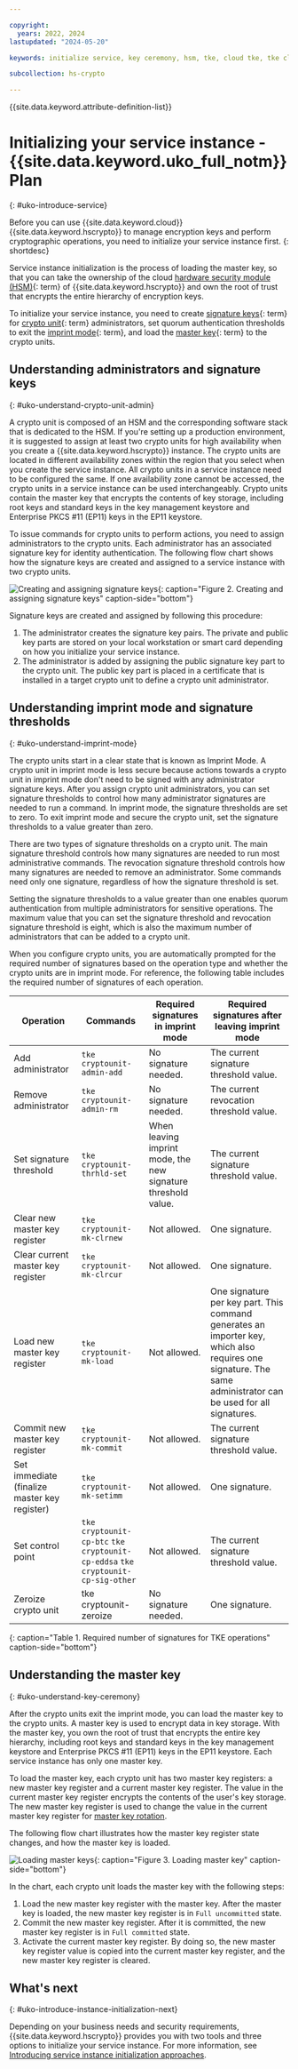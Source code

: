 ```yaml
---

copyright:
  years: 2022, 2024
lastupdated: "2024-05-20"

keywords: initialize service, key ceremony, hsm, tke, cloud tke, tke cli, management utilities, imprint mode, smart card, master key, key part, load master key

subcollection: hs-crypto

---
```



{{site.data.keyword.attribute-definition-list}}




# Initializing your service instance - {{site.data.keyword.uko_full_notm}} Plan
{: #uko-introduce-service}

Before you can use {{site.data.keyword.cloud}} {{site.data.keyword.hscrypto}} to manage encryption keys and perform cryptographic operations, you need to initialize your service instance first.
{: shortdesc}

Service instance initialization is the process of loading the master key, so that you can take the ownership of the cloud [hardware security module (HSM)](#x6704988){: term} of {{site.data.keyword.hscrypto}} and own the root of trust that encrypts the entire hierarchy of encryption keys.

To initialize your service instance, you need to create [signature keys](#x8250375){: term} for [crypto unit](#x9860404){: term} administrators, set quorum authentication thresholds to exit the [imprint mode](#x9860399){: term}, and load the [master key](#x2908413){: term} to the crypto units.

## Understanding administrators and signature keys
{: #uko-understand-crypto-unit-admin}

A crypto unit is composed of an HSM and the corresponding software stack that is dedicated to the HSM. If you're setting up a production environment, it is suggested to assign at least two crypto units for high availability when you create a {{site.data.keyword.hscrypto}} instance. The crypto units are located in different availability zones within the region that you select when you create the service instance. All crypto units in a service instance need to be configured the same. If one availability zone cannot be accessed, the crypto units in a service instance can be used interchangeably. Crypto units contain the master key that encrypts the contents of key storage, including root keys and standard keys in the key management keystore and Enterprise PKCS #11 (EP11) keys in the EP11 keystore.

To issue commands for crypto units to perform actions, you need to assign administrators to the crypto units. Each administrator has an associated signature key for identity authentication. The following flow chart shows how the signature keys are created and assigned to a service instance with two crypto units.

![Creating and assigning signature keys](/images/sigkey-flow.svg "How to create and assign signature keys"){: caption="Figure 2. Creating and assigning signature keys" caption-side="bottom"}

Signature keys are created and assigned by following this procedure:

1. The administrator creates the signature key pairs. The private and public key parts are stored on your local workstation or smart card depending on how you initialize your service instance.
2. The administrator is added by assigning the public signature key part to the crypto unit. The public key part is placed in a certificate that is installed in a target crypto unit to define a crypto unit administrator.

## Understanding imprint mode and signature thresholds
{: #uko-understand-imprint-mode}

The crypto units start in a clear state that is known as Imprint Mode. A crypto unit in imprint mode is less secure because actions towards a crypto unit in imprint mode don't need to be signed with any administrator signature keys. After you assign crypto unit administrators, you can set signature thresholds to control how many administrator signatures are needed to run a command. In imprint mode, the signature thresholds are set to zero. To exit imprint mode and secure the crypto unit, set the signature thresholds to a value greater than zero.

There are two types of signature thresholds on a crypto unit. The main signature threshold controls how many signatures are needed to run most administrative commands. The revocation signature threshold controls how many signatures are needed to remove an administrator. Some commands need only one signature, regardless of how the signature threshold is set.

Setting the signature thresholds to a value greater than one enables quorum authentication from multiple administrators for sensitive operations. The maximum value that you can set the signature threshold and revocation signature threshold is eight, which is also the maximum number of administrators that can be added to a crypto unit.

When you configure crypto units, you are automatically prompted for the required number of signatures based on the operation type and whether the crypto units are in imprint mode. For reference, the following table includes the required number of signatures of each operation.

| Operation | Commands | Required signatures in imprint mode |Required signatures after leaving imprint mode |
| ------- | ----------- | ----------------------- |----------------------- |
|Add administrator  | 	`tke cryptounit-admin-add`  | No signature needed. | The current signature threshold value.  |
|Remove administrator |`tke cryptounit-admin-rm`   | No signature needed. | The current revocation threshold value.  |
|Set signature threshold  | `tke cryptounit-thrhld-set`  | When leaving imprint mode, the new signature threshold value. | The current signature threshold value.  |
|Clear new master key register  | `tke cryptounit-mk-clrnew`  | Not allowed. |  One signature. |
|Clear current master key register  | `tke cryptounit-mk-clrcur`  | Not allowed. | One signature.  |
|Load new master key register  | `tke cryptounit-mk-load`  | Not allowed. | One signature per key part. This command generates an importer key, which also requires one signature. The same administrator can be used for all signatures.  |
|Commit new master key register  | `tke cryptounit-mk-commit`  | Not allowed. | The current signature threshold value.  |
|Set immediate (finalize master key register)  | `tke cryptounit-mk-setimm`  | Not allowed.|  	One signature. |
|Set control point  | `tke cryptounit-cp-btc` `tke cryptounit-cp-eddsa` `tke cryptounit-cp-sig-other`  | Not allowed. |  The current signature threshold value. |
|Zeroize crypto unit  | tke cryptounit-zeroize  | No signature needed. | 	One signature.   |
{: caption="Table 1. Required number of signatures for TKE operations" caption-side="bottom"}

## Understanding the master key
{: #uko-understand-key-ceremony}

After the crypto units exit the imprint mode, you can load the master key to the crypto units. A master key is used to encrypt data in key storage. With the master key, you own the root of trust that encrypts the entire key hierarchy, including root keys and standard keys in the key management keystore and Enterprise PKCS #11 (EP11) keys in the EP11 keystore. Each service instance has only one master key.

To load the master key, each crypto unit has two master key registers: a new master key register and a current master key register. The value in the current master key register encrypts the contents of the user's key storage. The new master key register is used to change the value in the current master key register for [master key rotation](/docs/hs-crypto?topic=hs-crypto-master-key-rotation-intro).

The following flow chart illustrates how the master key register state changes, and how the master key is loaded.

![Loading master keys](/images/master-key-register.svg "How to load a master key"){: caption="Figure 3. Loading master key" caption-side="bottom"}

In the chart, each crypto unit loads the master key with the following steps:

1. Load the new master key register with the master key. After the master key is loaded, the new master key register is in `Full uncommitted` state.
2. Commit the new master key register. After it is committed, the new master key register is in `Full committed` state.
3. Activate the current master key register. By doing so, the new master key register value is copied into the current master key register, and the new master key register is cleared.

## What's next
{: #uko-introduce-instance-initialization-next}

Depending on your business needs and security requirements, {{site.data.keyword.hscrypto}} provides you with two tools and three options to initialize your service instance. For more information, see [Introducing service instance initialization approaches](/docs/hs-crypto?topic=hs-crypto-uko-initialize-instance-mode).

